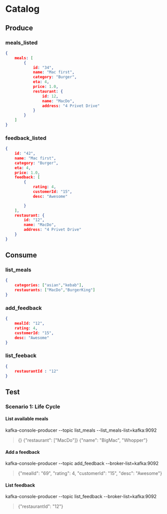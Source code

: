 # Catalog
## Produce
### meals_listed
```json
{
    meals: [
        {
            id: "34",
            name: "Mac first",
            category: "Burger",
            eta: 4,
            price: 1.0,
            restaurant: {
                id: 12,
                name: "MacDo",
                address: "4 Privet Drive"
            }
        }
    ]
}
```
### feedback_listed
```json
{
    id: "42",
    name: "Mac first",
    category: "Burger",
    eta: 4,
    price: 1.0,
    feedback: [
        {
            rating: 4,
            customerId: "15",
            desc: "Awesome"

        }
    ],
    restaurant: {
        id: "12",
        name: "MacDo",
        address: "4 Privet Drive"
    }
}
```
## Consume
### list_meals
```json
{
    categories: ["asian","kebab"],
    restaurants: ["MacDo","BurgerKing"]
}
```
### add_feedback
```json
{
    mealId: "12",
    rating: 4,
    customerId: "15",
    desc: "Awesome"
}
```
### list_feeback
```json
{
    restaurantId : "12"
}
```

## Test

### Scenario 1: Life Cycle


#### List available meals
kafka-console-producer --topic list_meals --list_meals-list=kafka:9092
>{}
>{"restaurant": ["MacDo"]}
>{"name": "BigMac", "Whopper"}


#### Add a feedback
kafka-console-producer --topic add_feedback --broker-list=kafka:9092
>{"mealId": "69", "rating": 4, "customerId": "15", "desc": "Awesome"}

#### List feedback
kafka-console-producer --topic list_feedback --broker-list=kafka:9092
>{"restaurantId": "12"}